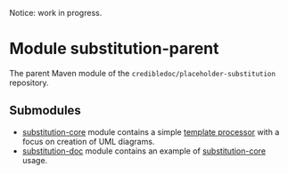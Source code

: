 Notice: work in progress.

# Module substitution-parent
The parent Maven module of the `credibledoc/placeholder-substitution` repository.

## Submodules
* [substitution-core](substitution-core/README.md) module contains a simple [template processor](https://en.wikipedia.org/wiki/Template_processor) with a focus on creation of UML diagrams.
* [substitution-doc](substitution-doc/README.md) module contains an example of [substitution-core](substitution-core/README.md) usage.
